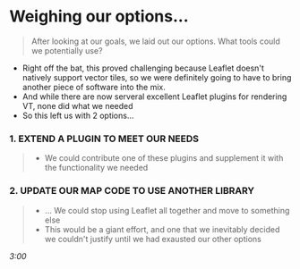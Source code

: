 # Weighing our options...
> After looking at our goals, we laid out our options.
> What tools could we potentially use?
  * Right off the bat, this proved challenging because Leaflet doesn't natively support vector tiles, so we were definitely going to have to bring another piece of software into the mix.
  * And while there are now serveral excellent Leaflet plugins for rendering VT, none did what we needed
  * So this left us with 2 options...

### 1. EXTEND A PLUGIN TO MEET OUR NEEDS
> * We could contribute one of these plugins and supplement it with the functionality we needed

### 2. UPDATE OUR MAP CODE TO USE ANOTHER LIBRARY
> * ... We could stop using Leaflet all together and move to something else
> * This would be a giant effort, and one that we inevitably decided we couldn't justify until we had exausted our other options

_3:00_
